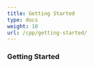 ```yaml
---
title: Getting Started
type: docs
weight: 10
url: /cpp/getting-started/
---
```


### **Getting Started**
